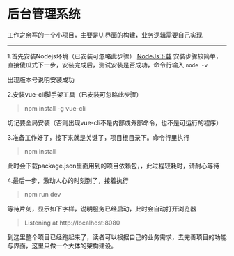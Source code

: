 # 后台管理系统
工作之余写的一个小项目，主要是UI界面的构建，业务逻辑需要自己实现
***
1.首先安装Nodejs环境（已安装可忽略此步骤）
[NodeJs下载](https://nodejs.org/en/download/)
安装步骤较简单，直接傻瓜式下一步，安装完成后，测试安装是否成功，命令行输入
`node -v`

出现版本号说明安装成功

2.安装vue-cli脚手架工具（已安装可忽略此步骤）
> npm install -g vue-cli

切记要全局安装（否则出现vue-cli不是内部或外部命令，也不是可运行的程序）

3.准备工作好了，接下来就是关键了，项目根目录下。命令行里执行
> npm install

此时会下载package.json里面用到的项目依赖包，，此过程较耗时，请耐心等待

4.最后一步，激动人心的时刻到了，接着执行
> npm run dev

等待片刻，显示如下字样，说明服务已经启动，此时会自动打开浏览器
> Listening at http://localhost:8080

到这里整个项目已经跑起来了，读者可以根据自己的业务需求，去完善项目的功能与界面，这里只做一个大体的架构建设。